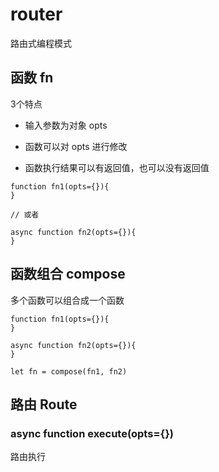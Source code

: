 router
======

路由式编程模式

## 函数 fn

3个特点

* 输入参数为对象 opts

* 函数可以对 opts 进行修改

* 函数执行结果可以有返回值，也可以没有返回值


```
function fn1(opts={}){
}

// 或者

async function fn2(opts={}){
}
```

## 函数组合 compose

多个函数可以组合成一个函数

```
function fn1(opts={}){
}

async function fn2(opts={}){
}

let fn = compose(fn1, fn2)
```


## 路由 Route

### async function execute(opts={})

路由执行

